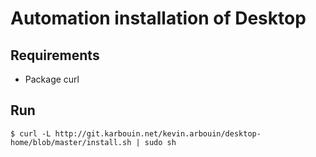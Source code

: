 Automation installation of Desktop
==================================

Requirements
-----------

* Package curl

Run
---

```shell
$ curl -L http://git.karbouin.net/kevin.arbouin/desktop-home/blob/master/install.sh | sudo sh
```
